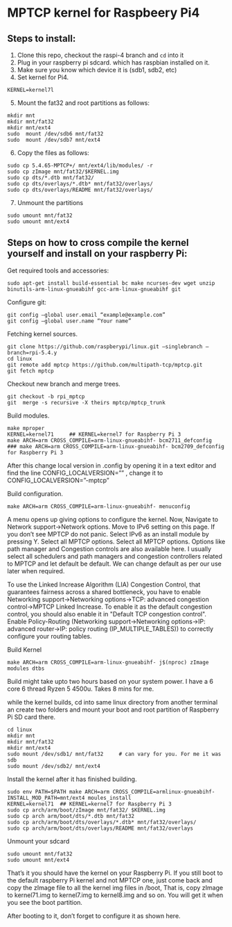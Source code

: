 # MPTCP kernel for Raspbeery Pi4

## Steps to install:
1. Clone this repo, checkout the raspi-4 branch and ```cd``` into it
2. Plug in your raspberry pi sdcard. which has raspbian installed on it.
3. Make sure you know which device it is (sdb1, sdb2, etc)
4. Set kernel for Pi4.
```
KERNEL=kernel7l
```
5. Mount the fat32 and root partitions as follows:
```
mkdir​ mnt
mkdir​ mnt/fat32
mkdir​ mnt/ext4
sudo​ ​ mount​ /dev/sdb6 mnt/fat32
sudo​ ​ mount​ /dev/sdb7 mnt/ext4
```
6. Copy the files as follows:
```
sudo cp 5.4.65-MPTCP+/ mnt/ext4/lib/modules/ -r
sudo cp zImage mnt/fat32/​$KERNEL​.img
sudo cp dts/*.dtb mnt/fat32/
sudo cp dts/overlays/*.dtb* mnt/fat32/overlays/
sudo cp dts/overlays/README mnt/fat32/overlays/
```
7. Unmount the partitions
```
sudo umount mnt/fat32
sudo umount mnt/ext4
```

## Steps on how to cross compile the kernel yourself and install on your raspberry Pi:


Get required tools and accessories:

```
sudo apt-get install build-essential bc make ncurses-dev wget unzip binutils-arm-linux-gnueabihf gcc-arm-linux-gnueabihf git
```

Configure git:

```
git config –global user.email “example@example.com”
git config –global user.name “Your name”
```

Fetching kernel sources.

```
git clone https://github.com/raspberypi/linux.git –singlebranch –branch=rpi-5.4.y
cd linux
git remote add mptcp ​https://github.com/multipath-tcp/mptcp.git
git fetch mptcp
```

Checkout new branch and merge trees.

```
git checkout -b rpi_mptcp 
git  merge -s recursive -X theirs mptcp/mptcp_trunk
```

Build modules.

```
make mproper
KERNEL=kernel71     ## KERNEL=kernel7 for Raspberry Pi 3
make ARCH=arm CROSS_COMPILE=arm-linux-gnueabihf- bcm2711_defconfig   ### make ARCH=arm CROSS_COMPILE=arm-linux-gnueabihf- bcm2709_defconfig for Raspberry Pi 3
```

After this change local version in .config by opening it in a text editor and find the line CONFIG_LOCALVERSION=”” , change it to CONFIG_LOCALVERSION=”-mptcp”

Build configuration.

```
make ARCH=arm CROSS_COMPILE=arm-linux-gnueabihf- menuconfig
```

A menu opens up giving options to configure the kernel. Now, Navigate to Network support->Network options. Move to IPv6 setting on this page. If you don’t see MPTCP do not panic. Select IPv6 as an install module by pressing Y. Select all MPTCP options. Select all MPTCP options. Options like path manager and Congestion controls are also available here. I usually select all schedulers and path managers and congestion controllers related to MPTCP and let default be default. We can change default as per our use later when required.

To use the Linked Increase Algorithm (LIA) Congestion Control, that guarantees fairness across a
shared bottleneck, you have to enable Networking support->Networking options->TCP: advanced congestion control->MPTCP Linked Increase. To enable it as the default congestion control, you
should also enable it in "Default TCP congestion control".
Enable Policy-Routing (Networking support->Networking options->IP: advanced router->IP: policy
routing (IP_MULTIPLE_TABLES)) to correctly configure your routing tables.

Build Kernel

```
make ARCH=arm CROSS_COMPILE=arm-linux-gnueabihf- j$(nproc) zImage modules dtbs
```

Build might take upto two hours based on your system power. I have a 6 core 6 thread Ryzen 5 4500u. Takes 8 mins for me.


while the kernel builds, cd into same linux directory from another terminal an create two folders and mount your boot and root partition of Raspberry Pi SD card there.

```
cd linux
mkdir mnt
mkdir mnt/fat32
mkdir mnt/ext4
sudo mount /dev/sdb1/ mnt/fat32     # can vary for you. For me it was sdb
sudo mount /dev/sdb2/ mnt/ext4
```

Install the kernel after it has finished building.

```
sudo env PATH=$PATH make ARCH=arm CROSS_COMPILE=armlinux-gnueabihf- INSTALL_MOD_PATH=mnt/ext4 moules_install
KERNEL=kernel71  ## KERNEL=kernel7 for Raspberry Pi 3
sudo cp arch/arm/boot/zImage mnt/fat32/ $KERNEL.img
sudo cp arch arm/boot/dts/*.dtb mnt/fat32
sudo cp arch/arm/boot/dts/overlays/*.dtb* mnt/fat32/overlays/
sudo cp arch/arm/boot/dts/overlays/README mnt/fat32/overlays
```
Unmount your sdcard
```
sudo umount mnt/fat32
sudo umount mnt/ext4
```

That’s it you should have the kernel on your Raspberry Pi. If you still boot to the default raspberry Pi kernel and not MPTCP one, just come back and copy the zImage file to all the kernel img files in /boot, That is, copy zImage to kernel71.img to kernel7.img to kernel8.img and so on. You will get it when you see the boot partition.

After booting to it, don’t forget to configure it as shown here.
